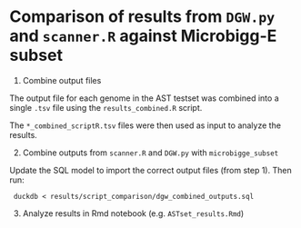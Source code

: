 # Comparison of results from `DGW.py` and `scanner.R` against Microbigg-E subset

1. Combine output files

The output file for each genome in the AST testset was combined into a single `.tsv` file using the `results_combined.R` script. 

The `*_combined_scriptR.tsv` files were then used as input to analyze the results.

2. Combine outputs from `scanner.R` and `DGW.py` with `microbigge_subset`

Update the SQL model to import the correct output files (from step 1). Then run:

```
 duckdb < results/script_comparison/dgw_combined_outputs.sql
```

3. Analyze results in Rmd notebook (e.g. `ASTset_results.Rmd`)
